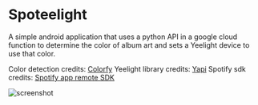 # Spoteelight
A simple android application that uses a python API in a google cloud function to determine the color of album art and sets a Yeelight device to use that color.

Color detection credits: [Colorfy](https://github.com/davidkrantz/Colorfy)
Yeelight library credits: [Yapi](https://github.com/florian-mollin/yapi)
Spotify sdk credits: [Spotify app remote SDK](https://spotify.github.io/android-sdk/app-remote-lib/)

![screenshot](https://s3.csteenhuis.com/sharex/KvOpvz6fb9gYqSg.jpeg)
